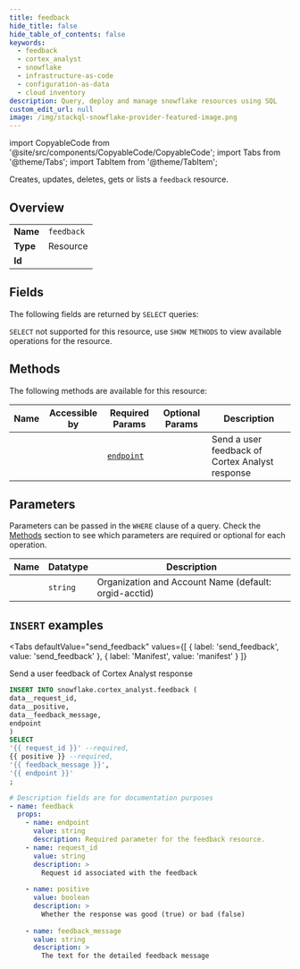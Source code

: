 ```yaml
--- 
title: feedback
hide_title: false
hide_table_of_contents: false
keywords:
  - feedback
  - cortex_analyst
  - snowflake
  - infrastructure-as-code
  - configuration-as-data
  - cloud inventory
description: Query, deploy and manage snowflake resources using SQL
custom_edit_url: null
image: /img/stackql-snowflake-provider-featured-image.png
---
```


import CopyableCode from '@site/src/components/CopyableCode/CopyableCode';
import Tabs from '@theme/Tabs';
import TabItem from '@theme/TabItem';

Creates, updates, deletes, gets or lists a <code>feedback</code> resource.

## Overview
<table><tbody>
<tr><td><b>Name</b></td><td><code>feedback</code></td></tr>
<tr><td><b>Type</b></td><td>Resource</td></tr>
<tr><td><b>Id</b></td><td><CopyableCode code="snowflake.cortex_analyst.feedback" /></td></tr>
</tbody></table>

## Fields

The following fields are returned by `SELECT` queries:

`SELECT` not supported for this resource, use `SHOW METHODS` to view available operations for the resource.


## Methods

The following methods are available for this resource:

<table>
<thead>
    <tr>
    <th>Name</th>
    <th>Accessible by</th>
    <th>Required Params</th>
    <th>Optional Params</th>
    <th>Description</th>
    </tr>
</thead>
<tbody>
<tr>
    <td><a href="#send_feedback"><CopyableCode code="send_feedback" /></a></td>
    <td><CopyableCode code="insert" /></td>
    <td><a href="#parameter-endpoint"><code>endpoint</code></a></td>
    <td></td>
    <td>Send a user feedback of Cortex Analyst response</td>
</tr>
</tbody>
</table>

## Parameters

Parameters can be passed in the `WHERE` clause of a query. Check the [Methods](#methods) section to see which parameters are required or optional for each operation.

<table>
<thead>
    <tr>
    <th>Name</th>
    <th>Datatype</th>
    <th>Description</th>
    </tr>
</thead>
<tbody>
<tr id="parameter-endpoint">
    <td><CopyableCode code="endpoint" /></td>
    <td><code>string</code></td>
    <td>Organization and Account Name (default: orgid-acctid)</td>
</tr>
</tbody>
</table>

## `INSERT` examples

<Tabs
    defaultValue="send_feedback"
    values={[
        { label: 'send_feedback', value: 'send_feedback' },
        { label: 'Manifest', value: 'manifest' }
    ]}
>
<TabItem value="send_feedback">

Send a user feedback of Cortex Analyst response

```sql
INSERT INTO snowflake.cortex_analyst.feedback (
data__request_id,
data__positive,
data__feedback_message,
endpoint
)
SELECT 
'{{ request_id }}' --required,
{{ positive }} --required,
'{{ feedback_message }}',
'{{ endpoint }}'
;
```
</TabItem>
<TabItem value="manifest">

```yaml
# Description fields are for documentation purposes
- name: feedback
  props:
    - name: endpoint
      value: string
      description: Required parameter for the feedback resource.
    - name: request_id
      value: string
      description: >
        Request id associated with the feedback
        
    - name: positive
      value: boolean
      description: >
        Whether the response was good (true) or bad (false)
        
    - name: feedback_message
      value: string
      description: >
        The text for the detailed feedback message
        
```
</TabItem>
</Tabs>

